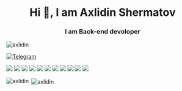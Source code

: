 <h1 align="center">Hi 👋, I am Axlidin Shermatov</h1>
<h3 align="center">I am Back-end devoloper</h3>

<p align="left"> <img src="https://komarev.com/ghpvc/?username=axlidin&label=Profile%20views&color=0e75b6&style=flat" alt="axlidin" /> </p>
<a href="https://t.me/just_the_moment">
  <img src="https://img.shields.io/badge/Telegram-2CA5E0?style=for-the-badge&logo=telegram&logoColor=white" alt="Telegram">
</a>
<p>
<img src="https://img.shields.io/badge/GitHub-100000?style=for-the-badge&logo=github&logoColor=white" >
<img src="https://img.shields.io/badge/Windows-0078D6?style=for-the-badge&logo=windows&logoColor=white" >
<img src="https://img.shields.io/badge/Python-FFD43B?style=for-the-badge&logo=python&logoColor=blue" >
<img src="https://img.shields.io/badge/PyCharm-000000.svg?&style=for-the-badge&logo=PyCharm&logoColor=white" >
<img src="https://img.shields.io/badge/WebStorm-000000?style=for-the-badge&logo=WebStorm&logoColor=white" >
<img src="https://img.shields.io/badge/HTML5-E34F26?style=for-the-badge&logo=html5&logoColor=white" >
<img src="https://img.shields.io/badge/JavaScript-323330?style=for-the-badge&logo=javascript&logoColor=F7DF1E" >
<img src="https://img.shields.io/badge/PLSQL-F80000?style=for-the-badge&logo=oracle&logoColor=black" >
<img src="https://img.shields.io/badge/CSS3-1572B6?style=for-the-badge&logo=css3&logoColor=white" >
<img src="https://img.shields.io/badge/GIT-E44C30?style=for-the-badge&logo=git&logoColor=white" >
<img src="https://img.shields.io/badge/hp%20laptop-0096D6?style=for-the-badge&logo=hp&logoColor=white" >
  
</p>
<p>
  <img align="left" src="https://github-readme-stats.vercel.app/api/top-langs?username=axlidin&show_icons=true&locale=en&layout=compact" alt="axlidin" >
  &nbsp;<img align="center" src="https://github-readme-stats.vercel.app/api?username=axlidin&show_icons=true&locale=en" alt="axlidin" >
</p>

